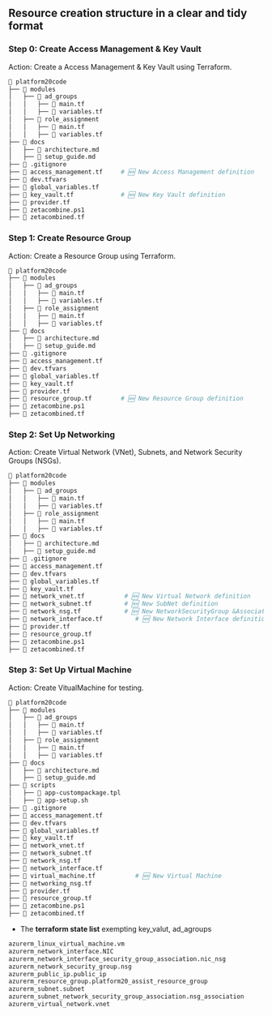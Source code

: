 ## Resource creation structure in a clear and tidy format
### Step 0: Create Access Management & Key Vault
Action: Create a Access Management & Key Vault using Terraform.
```sh
📂 platform20code
├── 📂 modules
│   ├── 📂 ad_groups
│   │   ├── 📝 main.tf
│   │   ├── 📝 variables.tf
│   ├── 📂 role_assignment
│   │   ├── 📝 main.tf
│   │   ├── 📝 variables.tf
├── 📂 docs
│   ├── 📝 architecture.md
│   ├── 📝 setup_guide.md
├── 📝 .gitignore
├── 📝 access_management.tf     # 🆕 New Access Management definition 
├── 📝 dev.tfvars               
├── 📝 global_variables.tf         
├── 📝 key_vault.tf             # 🆕 New Key Vault definition
├── 📝 provider.tf
├── 📝 zetacombine.ps1          
├── 📝 zetacombined.tf  
```        
### Step 1: Create Resource Group
Action: Create a Resource Group using Terraform.
```sh
📂 platform20code
├── 📂 modules
│   ├── 📂 ad_groups
│   │   ├── 📝 main.tf
│   │   ├── 📝 variables.tf
│   ├── 📂 role_assignment
│   │   ├── 📝 main.tf
│   │   ├── 📝 variables.tf
├── 📂 docs
│   ├── 📝 architecture.md
│   ├── 📝 setup_guide.md
├── 📝 .gitignore
├── 📝 access_management.tf
├── 📝 dev.tfvars               
├── 📝 global_variables.tf         
├── 📝 key_vault.tf
├── 📝 provider.tf
├── 📝 resource_group.tf        # 🆕 New Resource Group definition
├── 📝 zetacombine.ps1          
├── 📝 zetacombined.tf    
```      
### Step 2: Set Up Networking
Action: Create Virtual Network (VNet), Subnets, and Network Security Groups (NSGs).
```sh
📂 platform20code
├── 📂 modules
│   ├── 📂 ad_groups
│   │   ├── 📝 main.tf
│   │   ├── 📝 variables.tf
│   ├── 📂 role_assignment
│   │   ├── 📝 main.tf
│   │   ├── 📝 variables.tf
├── 📂 docs
│   ├── 📝 architecture.md
│   ├── 📝 setup_guide.md
├── 📝 .gitignore
├── 📝 access_management.tf
├── 📝 dev.tfvars               
├── 📝 global_variables.tf          
├── 📝 key_vault.tf
├── 📝 network_vnet.tf           # 🆕 New Virtual Network definition 
├── 📝 network_subnet.tf         # 🆕 New SubNet definition 
├── 📝 network_nsg.tf            # 🆕 New NetworkSecurityGroup &Association definition 
├── 📝 network_interface.tf         # 🆕 New Network Interface definition 
├── 📝 provider.tf
├── 📝 resource_group.tf
├── 📝 zetacombine.ps1          
├── 📝 zetacombined.tf
``` 
### Step 3: Set Up Virtual Machine
Action: Create VitualMachine for testing.
```sh
📂 platform20code
├── 📂 modules
│   ├── 📂 ad_groups
│   │   ├── 📝 main.tf
│   │   ├── 📝 variables.tf
│   ├── 📂 role_assignment
│   │   ├── 📝 main.tf
│   │   ├── 📝 variables.tf
├── 📂 docs
│   ├── 📝 architecture.md
│   ├── 📝 setup_guide.md
├── 📂 scripts
│   ├── 📝 app-custompackage.tpl
│   ├── 📝 app-setup.sh
├── 📝 .gitignore
├── 📝 access_management.tf
├── 📝 dev.tfvars               
├── 📝 global_variables.tf      
├── 📝 key_vault.tf
├── 📝 network_vnet.tf           
├── 📝 network_subnet.tf          
├── 📝 network_nsg.tf             
├── 📝 network_interface.tf           
├── 📝 virtual_machine.tf           # 🆕 New Virtual Machine      
├── 📝 networking_nsg.tf                     
├── 📝 provider.tf
├── 📝 resource_group.tf
├── 📝 zetacombine.ps1          
├── 📝 zetacombined.tf
```
- The **terraform state list** exempting key_valut, ad_agroups  
```sh        
azurerm_linux_virtual_machine.vm
azurerm_network_interface.NIC
azurerm_network_interface_security_group_association.nic_nsg
azurerm_network_security_group.nsg
azurerm_public_ip.public_ip
azurerm_resource_group.platform20_assist_resource_group
azurerm_subnet.subnet
azurerm_subnet_network_security_group_association.nsg_association
azurerm_virtual_network.vnet
```